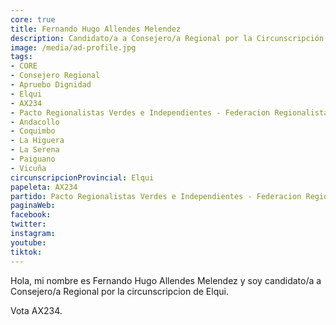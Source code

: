 ```yaml
---
core: true
title: Fernando Hugo Allendes Melendez
description: Candidato/a a Consejero/a Regional por la Circunscripción de Elqui
image: /media/ad-profile.jpg
tags:
- CORE
- Consejero Regional
- Apruebo Dignidad
- Elqui
- AX234
- Pacto Regionalistas Verdes e Independientes - Federacion Regionalista Verde Social - Independientes
- Andacollo
- Coquimbo
- La Higuera
- La Serena
- Paiguano
- Vicuña
circunscripcionProvincial: Elqui
papeleta: AX234
partido: Pacto Regionalistas Verdes e Independientes - Federacion Regionalista Verde Social - Independientes
paginaWeb:
facebook:
twitter:
instagram:
youtube:
tiktok:
---
```

Hola, mi nombre es Fernando Hugo Allendes Melendez y soy candidato/a a Consejero/a Regional por la circunscripcion de Elqui.

Vota AX234.